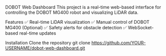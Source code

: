 DOBOT Web Dashboard
This project is a real-time web-based interface for controlling the DOBOT MG400 robot and visualizing LiDAR data.

Features
✅ Real-time LiDAR visualization
✅ Manual control of DOBOT MG400 (Optional)
✅ Safety alerts for obstacle detection
✅ WebSocket-based real-time updates

Installation
Clone the repository
git clone https://github.com/YOUR-USERNAME/dobot-web-dashboard.git